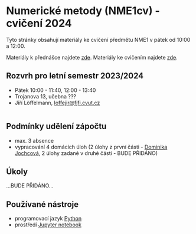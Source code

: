 # Numerické metody (NME1cv) - cvičení 2024

Tyto stránky obsahují materiály ke cvičení předmětu NME1 v pátek od 10:00 a 12:00.

Materiály k přednášce najdete [zde](http://kfe.fjfi.cvut.cz/~vachal/edu/nme/).
Materiály ke cvičením najdete [zde](http://kfe.fjfi.cvut.cz/~vachal/edu/nme/cviceni/).

## Rozvrh pro letní semestr 2023/2024
- Pátek 10:00 - 11:40, 12:00 - 13:40
- Trojanova 13, učebna ???
- Jiří Löffelmann, [loffejir@fjfi.cvut.cz](mailto:loffejir@fjfi.cvut.cz)

```{tableofcontents}
```

## Podmínky udělení zápočtu
- max. 3 absence
- vypracování 4 domácích úloh (2 úlohy z první části - [Dominika Jochcová](https://github.com/jochcova/NMEcv/), 2 úlohy zadané v druhé části - BUDE PŘIDÁNO)

## Úkoly
...BUDE PŘIDÁNO...

## Používané nástroje
- programovací jazyk [Python](https://www.python.org/)
- prostředí [Jupyter notebook](https://jupyter.org/)

